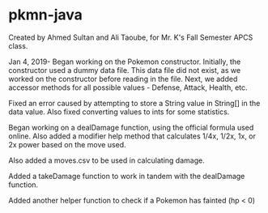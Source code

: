 # pkmn-java
Created by Ahmed Sultan and Ali Taoube, for Mr. K's Fall Semester APCS class.

Jan 4, 2019-
Began working on the Pokemon constructor. Initially, the constructor used a dummy data file. This data file
did not exist, as we worked on the constructor before reading in the file. Next, we added accessor methods for all possible values - Defense, Attack, Health, etc.

Fixed an error caused by attempting to store a String value in String[] in the data value. Also fixed converting values to ints for some statistics.

Began working on a dealDamage function, using the official formula used online. Also added a modifier help method that calculates 1/4x, 1/2x, 1x, or 2x power based on the move used.

Also added a moves.csv to be used in calculating damage.

Added a takeDamage function to work in tandem with the dealDamage function.

Added another helper function to check if a Pokemon has fainted (hp < 0)
